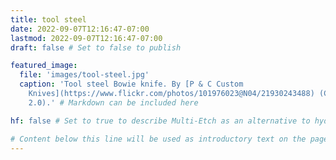 ```yaml
---
title: tool steel
date: 2022-09-07T12:16:47-07:00
lastmod: 2022-09-07T12:16:47-07:00
draft: false # Set to false to publish

featured_image:
  file: 'images/tool-steel.jpg'
  caption: 'Tool steel Bowie knife. By [P & C Custom
    Knives](https://www.flickr.com/photos/101976023@N04/21930243488) (CC BY-SA
    2.0).' # Markdown can be included here

hf: false # Set to true to describe Multi-Etch as an alternative to hydrofluoric acid for this metal.

# Content below this line will be used as introductory text on the page.
---
```


